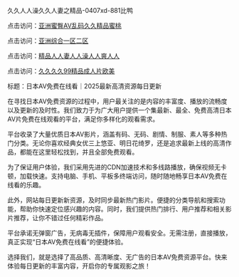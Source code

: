 久久人人澡久久人妻之精品-0407xd-881比鸭


点击访问：<a href="https://fdhf-454.pages.dev/">亚洲蜜臀AV乱码久久精品蜜桃</a>

点击访问：<a href="https://cfad.pages.dev/">亚洲综合一区二区</a>

点击访问：<a href="https://gfd-5xg.pages.dev/">精品人人妻人人澡人人爽人人</a>

点击访问：<a href="https://gsd-agv.pages.dev/">久久久久99精品成人片欧美</a>


标题：日本AV免费在线看｜2025最新高清资源每日更新

在寻找日本AV免费资源的过程中，用户最关注的是内容的丰富度、播放的流畅度以及更新的及时性。我们致力于为广大用户提供一个集最新、最全、免费高清日本AV片免费在线观看的平台，满足你多样化的观看需求。

平台收录了大量优质日本AV影片，涵盖有码、无码、剧情、制服、素人等多种热门分类。无论你喜欢经典女优三上悠亚、明日花绮罗，还是追求最新上线的高清作品，都能在这里轻松找到，并且全部免费观看。

为了保证用户体验，我们采用先进的CDN加速技术和多线路播放，确保视频无卡顿，加载快速。支持电脑、手机、平板多终端访问，随时随地畅享日本AV免费在线看的乐趣。

此外，网站每日更新新资源，及时同步最新热门影片。便捷的分类导航和搜索功能，帮助你快速定位感兴趣的内容。同时，我们提供热门排行、用户推荐和相关影片推荐，让你不错过任何精彩作品。

平台承诺无弹窗广告，无病毒无插件，保障用户观看安全。无需注册，直接播放，真正实现“日本AV免费在线看”的便捷体验。

选择我们，就是选择了高品质、高清晰度、无广告的日本AV免费资源平台。快来体验每日更新的丰富内容，开启你的专属观影之旅！


<span style="display:none;">[Canonical link](https://github.com/xd4725/56342 ）</span>
